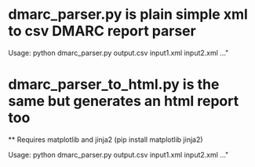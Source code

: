 dmarc_parser.py is plain simple xml to csv DMARC report parser
==============================================================

Usage: python dmarc_parser.py output.csv input1.xml input2.xml ..."



dmarc_parser_to_html.py is the same but generates an html report too
====================================================================
** Requires matplotlib and jinja2 (pip install matplotlib jinja2)

Usage: python dmarc_parser.py output.csv input1.xml input2.xml ..."
